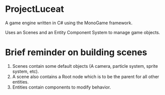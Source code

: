 # ProjectLuceat

A game engine written in C# using the MonoGame framework.

Uses an Scenes and an Entity Component System to manage game objects. 

# Brief reminder on building scenes
1) Scenes contain some default objects (A camera, particle system, sprite system, etc). 
2) A scene also contains a Root node which is to be the parent for all other entities.
3) Entities contain components to modify behavior.
